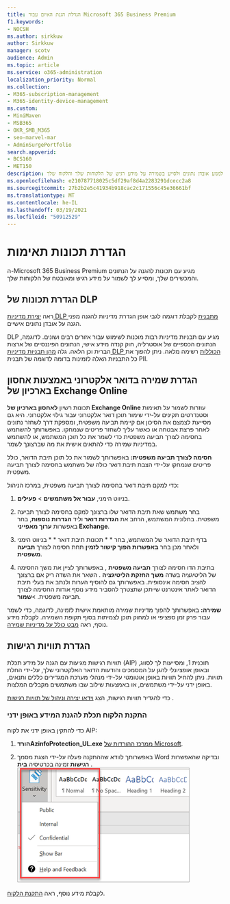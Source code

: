 ```yaml
---
title: הגדלת הגנת האיום עבור Microsoft 365 Business Premium
f1.keywords:
- NOCSH
ms.author: sirkkuw
author: Sirkkuw
manager: scotv
audience: Admin
ms.topic: article
ms.service: o365-administration
localization_priority: Normal
ms.collection:
- M365-subscription-management
- M365-identity-device-management
ms.custom:
- MiniMaven
- MSB365
- OKR_SMB_M365
- seo-marvel-mar
- AdminSurgePortfolio
search.appverid:
- BCS160
- MET150
description: הגדר תכונות תאימות כדי למנוע אובדן נתונים ולסייע בשמירה על מידע רגיש של הלקוחות שלך והלקוח שלך.
ms.openlocfilehash: e210787718025c5df29af8d4a2283291dcecc2a8
ms.sourcegitcommit: 27b2b2e5c41934b918cac2c171556c45e36661bf
ms.translationtype: MT
ms.contentlocale: he-IL
ms.lasthandoff: 03/19/2021
ms.locfileid: "50912529"
---
```

# <a name="set-up-compliance-features"></a>הגדרת תכונות תאימות

ה-Microsoft 365 Business Premium מגיע עם תכונות להגנה על הנתונים והמכשירים שלך, ומסייע לך לשמור על מידע רגיש ומאובטח של הלקוחות שלך.

## <a name="set-up-dlp-features"></a>הגדרת תכונות של DLP

ראה [יצירת מדיניות DLP מתבנית](../compliance/create-a-dlp-policy-from-a-template.md) לקבלת דוגמה לגבי אופן הגדרת מדיניות להגנה מפני הגנה על אובדן נתונים אישיים. 
  
DLP מגיע עם תבניות מדיניות רבות מוכנות לשימוש עבור אזורים רבים ושונים. לדוגמה, הנתונים הכספיים של אוסטרליה, חוק קנדה מידע אישי, הנתונים הפיננסיים של ארצות הברית וכן הלאה. גלה [מהן תבניות מדיניות DLP הכוללות](../compliance/what-the-dlp-policy-templates-include.md) רשימה מלאה. ניתן להפוך את כל התבניות האלה לזמינות בדומה לדוגמה של תבנית PII. 
  
## <a name="set-up-email-retention-with-exchange-online-archiving"></a>הגדרת שמירה בדואר אלקטרוני באמצעות אחסון בארכיון של Exchange Online

 תכונות רשיון **לאחסון בארכיון של Exchange Online** עוזרות לשמור על תאימות וסטנדרטים תקינים על-ידי שימור תוכן דואר אלקטרוני עבור גילוי אלקטרוני. היא גם מסייעת לצמצם את הסיכון אם קיימת תביעה משפטית, ומספקת דרך לשחזר נתונים לאחר פרצת אבטחה או כאשר עליך לשחזר פריטים שנמחקו. באפשרותך להשתמש בחסימה לצורך תביעה משפטית כדי לשמר את כל תוכן המשתמש, או להשתמש במדיניות שמירה כדי להתאים אישית את מה שברצונך לשמר.
  
**חסימה לצורך תביעה משפטית:** באפשרותך לשמור את כל תוכן תיבת הדואר, כולל פריטים שנמחקו על-ידי הצבת תיבת דואר כולה של משתמש בחסימה לצורך תביעה משפטית. 
    
כדי למקם תיבת דואר בחסימה לצורך תביעה משפטית, במרכז הניהול:
    
1. בניווט הימני, **עבור אל משתמשים** \> **פעילים**.
    
2. בחר משתמש שאת תיבת הדואר שלו ברצונך למקם בחסימה לצורך תביעה משפטית. בחלונית המשתמש, הרחב את **הגדרות דואר** וליד **הגדרות נוספות**, בחר באפשרות **ערוך מאפייני Exchange**.
    
3. בדף תיבת הדואר של המשתמש, בחר * * תכונות תיבת דואר * * בניווט הימני ולאחר מכן בחר **באפשרות הפוך קישור לזמין** תחת חסימה לצורך **תביעה משפטית**.
    
4. בתיבת הדו חסימה לצורך **תביעה משפטית** , באפשרותך לציין את משך החסימה של הליטיגציה בשדה **משך החזקת הליטיגציה** . השאר את השדה ריק אם ברצונך להציב חסימה אינסופית. באפשרותך גם להוסיף הערות ולנתב את בעלי תיבת הדואר לאתר אינטרנט שייתכן שתצטרך להסביר מידע נוסף אודות החסימה לצורך תביעה משפטית. \>**שמור**.
    
**שמירה:** באפשרותך להפוך מדיניות שמירה מותאמת אישית לזמינה, לדוגמה, כדי לשמר עבור פרק זמן ספציפי או למחוק תוכן לצמיתות בסוף תקופת השמירה. לקבלת מידע נוסף, ראה [מבט כולל על מדיניות שמירה](../compliance/retention.md).

## <a name="set-up-sensitivity-labels"></a>הגדרת תוויות רגישות

תוויות רגישות מגיעות עם הגנה על מידע תכלת (AIP) תוכנית 1, ומסייעות לך לסווג, ובאופן אופציונלי להגן על המסמכים והודעות הדואר האלקטרוני שלך, על-ידי החלת תוויות. ניתן להחיל תוויות באופן אוטומטי על-ידי מנהלי מערכת המגדירים כללים ותנאים, באופן ידני על-ידי משתמשים, או באמצעות שילוב שבו משתמשים מקבלים המלצות.

כדי להגדיר תוויות רגישות, הצג [וידאו יצירה וניהול של תוויות רגישות](https://support.microsoft.com/office/2fb96b54-7dd2-4f0c-ac8d-170790d4b8b9) .



### <a name="install-the-azure-information-protection-client-manually"></a>התקנת הלקוח תכלת להגנת המידע באופן ידני

כדי להתקין באופן ידני את לקוח AIP:

1. **הורדAzinfoProtection_UL.exe** [ממרכז ההורדות של Microsoft](https://www.microsoft.com/download/details.aspx?id=53018).
 
2. באפשרותך לוודא שההתקנה פעלה על-ידי הצגת מסמך Word ובדיקה שהאפשרות **רגישות** זמינה בכרטיסיה **בית** .
<br/>![הרשימה הנפתחת של הכרטיסיה ' הגנה ' במסמך Word.](../media/word-sensitivity.png)

לקבלת מידע נוסף, ראה [התקנת הלקוח](/azure/information-protection/infoprotect-tutorial-step3).